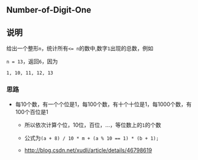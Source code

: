 ## Number-of-Digit-One

## 说明
给出一个整形`n`，统计所有`<= n`的数中,数字`1`出现的总数，例如

`n = 13`，返回`6`，因为

```
1, 10, 11, 12, 13
```

### 思路

- 每10个数，有一个个位是1，每100个数，有十个十位是1，每1000个数，有100个百位是1
    
    - 所以依次计算个位，10位，百位，...，等位数上的`1`的个数
    
    - 公式为`(a + 8) / 10 * m + (a % 10 == 1) * (b + 1);`
    
    - http://blog.csdn.net/xudli/article/details/46798619